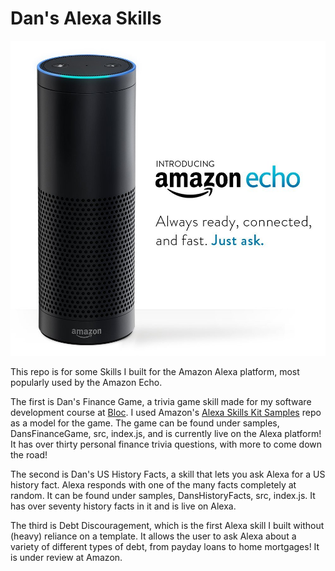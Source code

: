 # Dan's Alexa Skills

![Echo](https://github.com/danrice92/dansalexaskills/blob/master/amazon_echo.jpg)

This repo is for some Skills I built for the Amazon Alexa platform, most popularly used by the Amazon Echo.

The first is Dan's Finance Game, a trivia game skill made for my software development course at [Bloc](http://bloc.io). I used Amazon's [Alexa Skills Kit Samples](https://github.com/amzn/alexa-skills-kit-js) repo as a model for the game. The game can be found under samples, DansFinanceGame, src, index.js, and is currently live on the Alexa platform! It has over thirty personal finance trivia questions, with more to come down the road!

The second is Dan's US History Facts, a skill that lets you ask Alexa for a US history fact. Alexa responds with one of the many facts completely at random. It can be found under samples, DansHistoryFacts, src, index.js. It has over seventy history facts in it and is live on Alexa.

The third is Debt Discouragement, which is the first Alexa skill I built without (heavy) reliance on a template. It allows the user to ask Alexa about a variety of different types of debt, from payday loans to home mortgages! It is under review at Amazon.